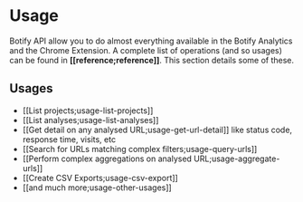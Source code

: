# Usage

Botify API allow you to do almost everything available in the Botify Analytics and the Chrome Extension. A complete list of operations (and so usages) can be found in **[[reference;reference]]**. This section details some of these.

## Usages
- [[List projects;usage-list-projects]]
- [[List analyses;usage-list-analyses]]
- [[Get detail on any analysed URL;usage-get-url-detail]] like status code, response time, visits, etc
- [[Search for URLs matching complex filters;usage-query-urls]]
- [[Perform complex aggregations on analysed URL;usage-aggregate-urls]]
- [[Create CSV Exports;usage-csv-export]]
- [[and much more;usage-other-usages]]
